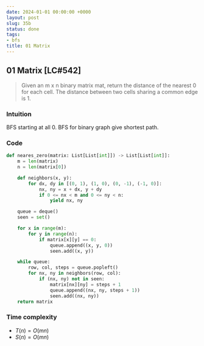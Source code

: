 ```yaml
---
date: 2024-01-01 00:00:00 +0000
layout: post
slug: 35b
status: done
tags:
- bfs
title: 01 Matrix
---
```


## 01 Matrix [LC#542]
> Given an m x n binary matrix mat, return the distance of the nearest 0 for each cell. The distance between two cells sharing a common edge is 1.

### Intuition
BFS starting at all 0. BFS for binary graph give shortest path. 


### Code
```python
def neares_zero(matrix: List[List[int]]) -> List[List[int]]:
    m = len(matrix)
    n = len(matrix[0])

    def neighbors(x, y):
        for dx, dy in [(0, 1), (1, 0), (0, -1), (-1, 0)]:
            nx, ny = x + dx, y + dy
            if 0 <= nx < m and 0 <= ny < n:
                yield nx, ny

    queue = deque()
    seen = set()

    for x in range(m):
        for y in range(n):
            if matrix[x][y] == 0:
                queue.append((x, y, 0))
                seen.add((x, y))

    while queue:
        row, col, steps = queue.popleft()
        for nx, ny in neighbors(row, col):
            if (nx, ny) not in seen:
                matrix[nx][ny] = steps + 1
                queue.append((nx, ny, steps + 1))
                seen.add((nx, ny))
    return matrix

```

### Time complexity
- $T(n) = O(mn)$ 
- $S(n) = O(mn)$